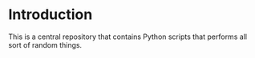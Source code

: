 # Introduction

This is a central repository that contains Python scripts that performs all sort of random things.